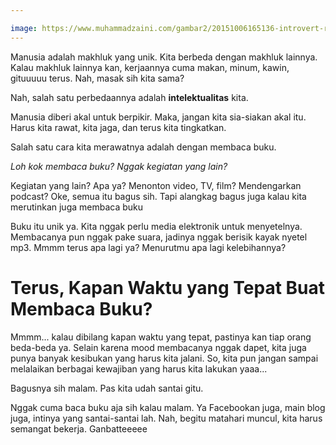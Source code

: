 ```yaml
---

image: https://www.muhammadzaini.com/gambar2/20151006165136-introvert-reading-books-.jpeg
---
```


Manusia adalah makhluk yang unik. Kita berbeda dengan makhluk lainnya. Kalau makhluk lainnya kan, kerjaannya cuma makan, minum, kawin, gituuuuu terus. Nah, masak sih kita sama? 

Nah, salah satu perbedaannya adalah **intelektualitas** kita.

Manusia diberi akal untuk berpikir. Maka, jangan kita sia-siakan akal itu. Harus kita rawat, kita jaga, dan terus kita tingkatkan.

Salah satu cara kita merawatnya adalah dengan membaca buku.

_Loh kok membaca buku? Nggak kegiatan yang lain?_

Kegiatan yang lain? Apa ya? Menonton video, TV, film? Mendengarkan podcast? Oke, semua itu bagus sih. Tapi alangkag bagus juga kalau kita merutinkan juga membaca buku 

Buku itu unik ya. Kita nggak perlu media elektronik untuk menyetelnya. Membacanya pun nggak pake suara, jadinya nggak berisik kayak nyetel mp3. Mmmm terus apa lagi ya? Menurutmu apa lagi kelebihannya? 

# Terus, Kapan Waktu yang Tepat Buat Membaca Buku?

Mmmm... kalau dibilang kapan waktu yang tepat, pastinya kan tiap orang beda-beda ya. Selain karena mood membacanya nggak dapet, kita juga punya banyak kesibukan yang harus kita jalani. So, kita pun jangan sampai melalaikan berbagai kewajiban yang harus kita lakukan yaaa...

Bagusnya sih malam. Pas kita udah santai gitu.

Nggak cuma baca buku aja sih kalau malam. Ya Facebookan juga, main blog juga, intinya yang santai-santai lah. Nah, begitu matahari muncul, kita harus semangat bekerja. Ganbatteeeee 